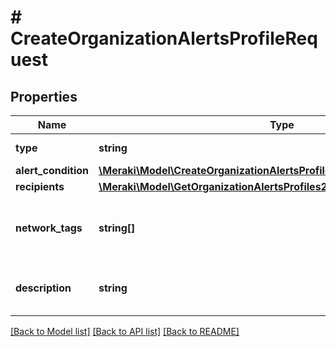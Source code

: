 # # CreateOrganizationAlertsProfileRequest

## Properties

Name | Type | Description | Notes
------------ | ------------- | ------------- | -------------
**type** | **string** | The alert type |
**alert_condition** | [**\Meraki\Model\CreateOrganizationAlertsProfileRequestAlertCondition**](CreateOrganizationAlertsProfileRequestAlertCondition.md) |  |
**recipients** | [**\Meraki\Model\GetOrganizationAlertsProfiles200ResponseInnerRecipients**](GetOrganizationAlertsProfiles200ResponseInnerRecipients.md) |  |
**network_tags** | **string[]** | Networks with these tags will be monitored for the alert |
**description** | **string** | User supplied description of the alert | [optional]

[[Back to Model list]](../../README.md#models) [[Back to API list]](../../README.md#endpoints) [[Back to README]](../../README.md)
